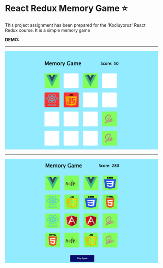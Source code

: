# React Redux Memory Game :star:

This project assignment has been prepared for the 'Kodluyoruz' React Redux course. It is a simple memory game

**DEMO:** 

---

![preview](prev1.png)

---

![preview](prev2.png)
